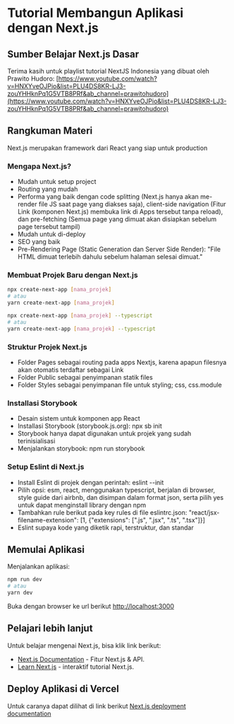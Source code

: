 # Tutorial Membangun Aplikasi dengan Next.js

## Sumber Belajar Next.js Dasar

Terima kasih untuk playlist tutorial NextJS Indonesia yang dibuat oleh Prawito Hudoro:
[https://www.youtube.com/watch?v=HNXYveOJPio&list=PLU4DS8KR-LJ3-zouYHHknPq1G5VTB8PRf&ab_channel=prawitohudoro](https://www.youtube.com/watch?v=HNXYveOJPio&list=PLU4DS8KR-LJ3-zouYHHknPq1G5VTB8PRf&ab_channel=prawitohudoro)

## Rangkuman Materi

Next.js merupakan framework dari React yang siap untuk production

### Mengapa Next.js?

- Mudah untuk setup project
- Routing yang mudah
- Performa yang baik dengan code splitting (Next.js hanya akan me-render file JS saat page yang diakses saja), client-side navigation (Fitur Link (komponen Next.js) membuka link di Apps tersebut tanpa reload), dan pre-fetching (Semua page yang dimuat akan disiapkan sebelum page tersebut tampil)
- Mudah untuk di-deploy
- SEO yang baik
- Pre-Rendering Page (Static Generation dan Server Side Render): "File HTML dimuat terlebih dahulu sebelum halaman selesai dimuat."

### Membuat Projek Baru dengan Next.js

```bash
npx create-next-app [nama_projek]
# atau
yarn create-next-app [nama_projek]
```

```bash
npx create-next-app [nama_projek] --typescript
# atau
yarn create-next-app [nama_projek] --typescript
```

### Struktur Projek Next.js

- Folder Pages sebagai routing pada apps Nextjs, karena apapun filesnya akan otomatis terdaftar sebagai Link
- Folder Public sebagai penyimpanan statik files
- Folder Styles sebagai penyimpanan file untuk styling; css, css.module

### Installasi Storybook

- Desain sistem untuk komponen app React
- Installasi Storybook (storybook.js.org): npx sb init
- Storybook hanya dapat digunakan untuk projek yang sudah terinisialisasi
- Menjalankan storybook: npm run storybook

### Setup Eslint di Next.js

- Install Eslint di projek dengan perintah: eslint --init
- Pilih opsi: esm, react, menggunakan typescript, berjalan di browser, style guide dari airbnb, dan disimpan dalam format json, serta pilih yes untuk dapat menginstall library dengan npm
- Tambahkan rule berikut pada key rules di file eslintrc.json: "react/jsx-filename-extension": [1, {"extensions": [".js", ".jsx", ".ts", ".tsx"]}]
- Eslint supaya kode yang diketik rapi, terstruktur, dan standar

## Memulai Aplikasi

Menjalankan aplikasi:

```bash
npm run dev
# atau
yarn dev
```

Buka dengan browser ke url berikut [http://localhost:3000](http://localhost:3000)

## Pelajari lebih lanjut

Untuk belajar mengenai Next.js, bisa klik link berikut:

- [Next.js Documentation](https://nextjs.org/docs) - Fitur Next.js & API.
- [Learn Next.js](https://nextjs.org/learn) - interaktif tutorial Next.js.

## Deploy Aplikasi di Vercel

Untuk caranya dapat dilihat di link berikut [Next.js deployment documentation](https://nextjs.org/docs/deployment)

